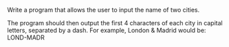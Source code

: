 Write a program that allows the user to input the name of two cities.  

The program should then output the first 4 characters of each city in capital letters, separated by a dash.  For example, London & Madrid would be: LOND-MADR

